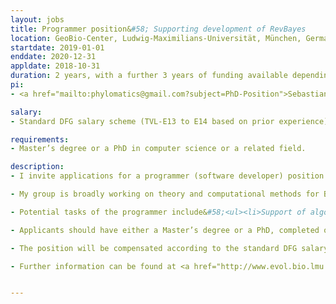 ```yaml
---
layout: jobs
title: Programmer position&#58; Supporting development of RevBayes
location: GeoBio-Center, Ludwig-Maximilians-Universität, München, Germany
startdate: 2019-01-01
enddate: 2020-12-31
appldate: 2018-10-31
duration: 2 years, with a further 3 years of funding available depending on progress and interests.
pi:
- <a href="mailto:phylomatics@gmail.com?subject=PhD-Position">Sebastian Höhna</a>

salary: 
- Standard DFG salary scheme (TVL-E13 to E14 based on prior experience).

requirements: 
- Master’s degree or a PhD in computer science or a related field.

description:
- I invite applications for a programmer (software developer) position to support the development of our software RevBayes in my research group at the GeoBio-Center of the Ludwig-Maximilians-Universität (LMU), München. The position is funded by the DFG Emmy Noether program, and is initially available for 2 years, with a further 3 years of funding available dependent on progress and interests. The position should start on 1 January 2019 or as soon as possible thereafter.

- My group is broadly working on theory and computational methods for Bayesian inference of phylogeny (<a href="http://www.evol.bio.lmu.de/research/hoehna">http://www.evol.bio.lmu.de/research/hoehna</a>). All of our methods are implemented in the open-source program <a href="http://www.RevBayes.com">RevBayes</a>. The successful applicant will be part of our vibrant RevBayes group and will contribute to further development of the program. There will be opportunities for the successful applicant to work with and visit the research groups of my collaborators in Europe and the USA. Furthermore, I expect the candidate to become actively involved in our RevBayes workshops and hackathons.

- Potential tasks of the programmer include&#58;<ul><li>Support of algorithm development within the group (faster and memory efficient).</li><li>Development of distributed algorithms (using MPI).</li><li>GUI development</li><li>Unit testing on TravisCI</li><li>Developing an automatic system for releases on different platforms.</li><li>User support and bug fixes.</li></ul>  

- Applicants should have either a Master’s degree or a PhD, completed or completion imminent, in computer science or a related field. The key skills required are proficiency in C++ programming and good communication skills (oral and written English). The successful applicant needs to work well in an academic environment with 10-20 software developers distributed across the world.

- The position will be compensated according to the standard DFG salary scheme (TVL-E13 to E14 based on prior experience), that is, the position will be based in the German public sector and the actual salary will depend on the candidate’s background. The salary includes benefits such as health care, pension, unemployment insurance and child support (if applicable). The working times are flexible and the position comes with all standard German benefits (30 days paid vacation per year, paid sick leave, etc.). We work at the GeoBio-Center which is located at the Königsplatz and is in walking distance to the historic city center (Marienplatz) and English Garden (city park with 3.75 km² area). The GeoBio-Center is highly interdisciplinary and consists of researchers from different departments including paleontology, molecular and evolutionary biology, zoology and botany.

- Further information can be found at <a href="http://www.evol.bio.lmu.de/research/hoehna">http://www.evol.bio.lmu.de/research/hoehna</a>, and questions should be directed to Sebastian Höhna (phylomatics@gmail.com). Applications, including a current CV, letter of motivation (1 page) and names and contact details of two referees should be sent to Sebastian Höhna before the deadline of 31 October 2018.


---
```

